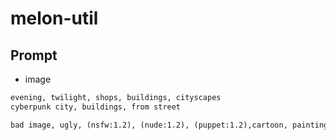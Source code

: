 # melon-util

## Prompt

- image

```txt
evening, twilight, shops, buildings, cityscapes
cyberpunk city, buildings, from street
```

```txt
bad image, ugly, (nsfw:1.2), (nude:1.2), (puppet:1.2),cartoon, painting, illustration, (worst quality, low quality, normal quality:1.2)
```
